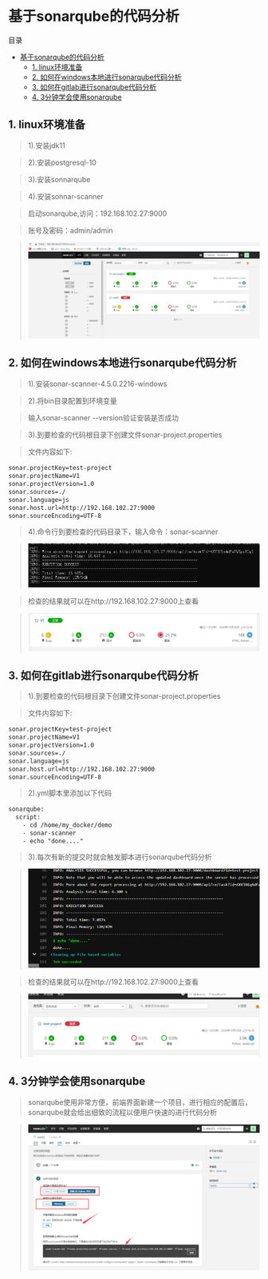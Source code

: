 # 基于sonarqube的代码分析

目录

- [基于sonarqube的代码分析](#基于sonarqube的代码分析)    
  - [1. linux环境准备](#1-linux环境准备)
  - [2. 如何在windows本地进行sonarqube代码分析](#2-如何在windows本地进行sonarqube代码分析)   
  - [3. 如何在gitlab进行sonarqube代码分析](#3-如何在gitlab进行sonarqube代码分析)
  - [4. 3分钟学会使用sonarqube](#4-3分钟学会使用sonarqube)

## 1. linux环境准备
> 1).安装jdk11

> 2).安装postgresql-10

> 3).安装sonnarqube

> 4).安装sonnar-scanner

> 启动sonarqube,访问：192.168.102.27:9000

>账号及密码：admin/admin

> ![](./assets/11.png)


## 2. 如何在windows本地进行sonarqube代码分析

> 1).安装sonar-scanner-4.5.0.2216-windows

> 2).将bin目录配置到环境变量

> 输入sonar-scanner --version验证安装是否成功

> 3).到要检查的代码根目录下创建文件sonar-project.properties

> 文件内容如下:

``` 
sonar.projectKey=test-project						
sonar.projectName=V1
sonar.projectVersion=1.0							
sonar.sources=./
sonar.language=js
sonar.host.url=http://192.168.102.27:9000
sonar.sourceEncoding=UTF-8

```
> 4).命令行到要检查的代码目录下，输入命令：sonar-scanner

> ![](./assets/12.png)

> 检查的结果就可以在http://192.168.102.27:9000上查看

> ![](./assets/13.png)

## 3. 如何在gitlab进行sonarqube代码分析
> 1).到要检查的代码根目录下创建文件sonar-project.properties

> 文件内容如下:

``` 
sonar.projectKey=test-project						
sonar.projectName=V1
sonar.projectVersion=1.0							
sonar.sources=./
sonar.language=js
sonar.host.url=http://192.168.102.27:9000
sonar.sourceEncoding=UTF-8

```

> 2).yml脚本里添加以下代码

``` 
sonarqube:
  script:
    - cd /home/my_docker/demo
    - sonar-scanner
    - echo "done...."

```
> 3).每次有新的提交时就会触发脚本进行sonarqube代码分析

> ![](./assets/14.png)

> 检查的结果就可以在http://192.168.102.27:9000上查看

> ![](./assets/15.png)

## 4. 3分钟学会使用sonarqube

> sonarqube使用非常方便，前端界面新建一个项目，进行相应的配置后，sonarqube就会给出细致的流程以便用户快速的进行代码分析

> ![](./assets/18.png)